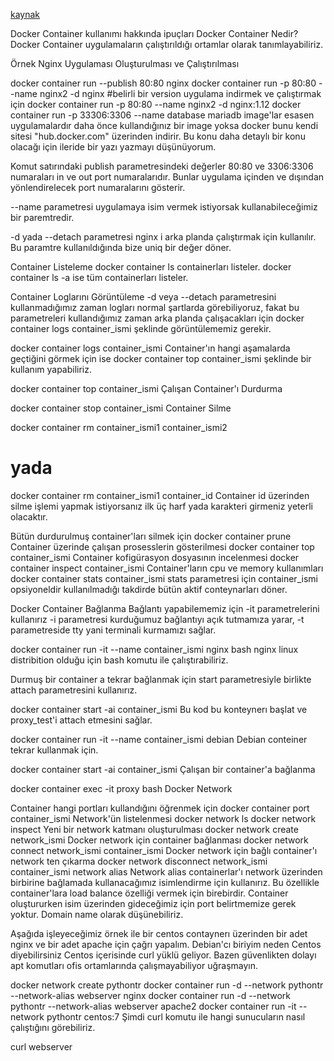 [kaynak](https://www.pythontr.com/makale/docker-container-nedir-ne-ise-yarar-668)

Docker Container kullanımı hakkında ipuçları
Docker Container Nedir?
Docker Container uygulamaların çalıştırıldığı ortamlar olarak tanımlayabiliriz.


Örnek Nginx Uygulaması Oluşturulması ve Çalıştırılması

docker container run --publish 80:80 nginx
docker container run -p 80:80 --name nginx2 -d nginx
#belirli bir version uygulama indirmek ve çalıştırmak için
docker container run -p 80:80 --name nginx2 -d nginx:1.12
docker container run -p 33306:3306 --name database mariadb
image'lar esasen uygulamalardır daha önce kullandığınız bir image yoksa docker bunu kendi sitesi "hub.docker.com" üzerinden indirir. Bu konu daha detaylı bir konu olacağı için ileride bir yazı yazmayı düşünüyorum.

Komut satırındaki publish parametresindeki değerler 80:80 ve 3306:3306 numaraları in ve out port numaralarıdır. Bunlar uygulama içinden ve dışından yönlendirelecek port numaralarını gösterir.

--name parametresi uygulamaya isim vermek istiyorsak kullanabileceğimiz bir paremtredir.

-d yada --detach parametresi nginx i arka planda çalıştırmak için kullanılır. Bu paramtre kullanıldığında bize uniq bir değer döner.


Container Listeleme
docker container ls containerları listeler. docker container ls -a ise tüm containerları listeler.


Container Loglarını Görüntüleme
-d veya --detach parametresini kullanmadığımız zaman logları normal şartlarda görebiliyoruz, fakat bu parametreleri kullandığımız zaman arka planda çalışacakları için docker container logs container_ismi şeklinde görüntülememiz gerekir.


docker container logs container_ismi
Container'ın hangi aşamalarda geçtiğini görmek için ise docker container top container_ismi şeklinde bir kullanım yapabiliriz.


docker container top container_ismi
Çalışan Container'ı Durdurma

docker container stop container_ismi
Container Silme

docker container rm container_ismi1  container_ismi2 
# yada
docker container rm container_ismi1  container_id
Container id üzerinden silme işlemi yapmak istiyorsanız ilk üç harf yada karakteri girmeniz yeterli olacaktır.


Bütün durdurulmuş container'ları silmek için
docker container prune
Container üzerinde çalışan prosesslerin gösterilmesi
docker container top container_ismi
Container kofigürasyon dosyasının incelenmesi
docker container inspect container_ismi
Container'ların cpu ve memory kullanımları
docker container stats container_ismi
stats parametresi için container_ismi opsiyoneldir kullanılmadığı takdirde bütün aktif conteynarları döner.


Docker Container Bağlanma
Bağlantı yapabilememiz için -it parametrelerini kullanırız -i parametresi kurduğumuz bağlantıyı açık tutmamıza yarar, -t parametreside tty yani terminali kurmamızı sağlar.


docker container run -it --name container_ismi nginx bash
nginx linux distribition olduğu için bash komutu ile çalıştırabiliriz.

Durmuş bir container a tekrar bağlanmak için start parametresiyle birlikte attach parametresini kullanırız.


docker container start -ai container_ismi
Bu kod bu konteynerı başlat ve proxy_test'i attach etmesini sağlar.


docker container run -it --name container_ismi debian
Debian conteiner tekrar kullanmak için.


docker container start -ai container_ismi
Çalışan bir container'a bağlanma

docker container exec -it proxy bash
Docker Network

Container hangi portları kullandığını öğrenmek için
docker container port container_ismi
Network'ün listelenmesi
docker network ls
docker network inspect
Yeni bir network katmanı oluşturulması
docker network create network_ismi
Docker network için container bağlanması
docker network connect network_ismi container_ismi
Docker network için bağlı container'ı network ten çıkarma
docker network disconnect network_ismi container_ismi
network alias
Network alias containerlar'ı network üzerinden birbirine bağlamada kullanacağımız isimlendirme için kullanırız. Bu özellikle container'lara load balance özelliği vermek için birebirdir. Container oluştururken isim üzerinden gideceğimiz için port belirtmemize gerek yoktur. Domain name olarak düşünebiliriz.

Aşağıda işleyeceğimiz örnek ile bir centos contaynerı üzerinden bir adet nginx ve bir adet apache için çağrı yapalım. Debian'cı biriyim neden Centos diyebilirsiniz Centos içerisinde curl yüklü geliyor. Bazen güvenlikten dolayı apt komutları ofis ortamlarında çalışmayabiliyor uğraşmayın.


docker network create pythontr
docker container run -d --network pythontr --network-alias webserver nginx
docker container run -d --network pythontr --network-alias webserver apache2
docker container run -it --network pythontr centos:7
Şimdi curl komutu ile hangi sunucuların nasıl çalıştığını görebiliriz.


curl webserver